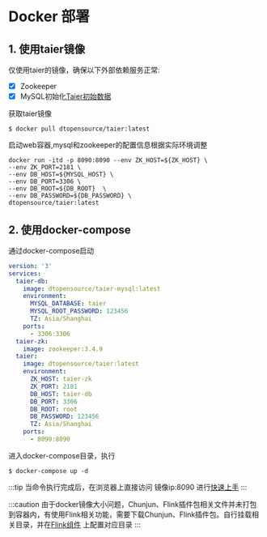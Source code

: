 # Docker 部署

## 1. 使用taier镜像
仅使用taier的镜像，确保以下外部依赖服务正常:
- [x] Zookeeper
- [x] MySQL初始化[Taier初始数据](https://github.com/DTStack/Taier/blob/master/sql/init.sql)

获取taier镜像 
```shell
$ docker pull dtopensource/taier:latest
```

启动web容器,mysql和zookeeper的配置信息根据实际环境调整
```shell
docker run -itd -p 8090:8090 --env ZK_HOST=${ZK_HOST} \
--env ZK_PORT=2181 \
--env DB_HOST=${MYSQL_HOST} \
--env DB_PORT=3306 \
--env DB_ROOT=${DB_ROOT}  \
--env DB_PASSWORD=${DB_PASSWORD} \
dtopensource/taier:latest
```


## 2. 使用docker-compose
通过docker-compose启动
```yaml
version: '3'
services:
  taier-db:
    image: dtopensource/taier-mysql:latest
    environment:
      MYSQL_DATABASE: taier
      MYSQL_ROOT_PASSWORD: 123456
      TZ: Asia/Shanghai
    ports:
      - 3306:3306
  taier-zk:
    image: zookeeper:3.4.9
  taier:
    image: dtopensource/taier:latest
    environment:
      ZK_HOST: taier-zk
      ZK_PORT: 2181
      DB_HOST: taier-db
      DB_PORT: 3306
      DB_ROOT: root
      DB_PASSWORD: 123456
      TZ: Asia/Shanghai
    ports:
      - 8090:8090
```

进入docker-compose目录，执行
```shell
$ docker-compose up -d
```

:::tip 
当命令执行完成后，在浏览器上直接访问 镜像ip:8090 进行[快速上手](./quickstart/start.md)
:::

:::caution
由于docker镜像大小问题，Chunjun、Flink插件包相关文件并未打包到容器内，有使用Flink相关功能，需要下载Chunjun、Flink插件包。自行挂载相关目录，并在[Flink组件](./functions/component/flink-on-yarn.md)
上配置对应目录
:::